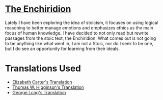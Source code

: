 [enchiridion]: https://github.com/foopod/Enchiridion/blob/master/The%20Enchiridion.md

# [The Enchiridion][enchiridion]

Lately I have been exploring the idea of stoicism, it focuses on using logical reasoning to better manage emotions and emphasizes ethics as the main focus of human knowledge. I have decided to not only read but rewrite passages from the stoic text, the Enchiridion. What comes out is not going to be anything like what went in, I am not a Stoic, nor do I seek to be one, but I do see an opportunity for learning from their ideals.

# Translations Used
[Carter]: http://classics.mit.edu/Epictetus/epicench.html
[Higginson]: http://www.gutenberg.org/files/45109/45109-h/45109-h.htm
[Long]: http://www.gutenberg.org/files/10661/10661-h/10661-h.htm

* [Elizabeth Carter's Translation][Carter]
* [Thomas W. Higginson's Translation][Higginson]
* [George Long's Translation][Long]


